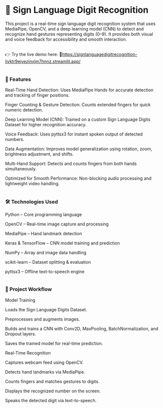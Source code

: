 <h1>📌 Sign Language Digit Recognition</h1>

This project is a real-time sign language digit recognition system that uses MediaPipe, OpenCV, and a deep learning model (CNN) to detect and recognize hand gestures representing digits (0–9). It provides both visual and voice feedback for accessibility and smooth interaction.<br><br>

👉 Try the live demo here:
🔗https://signlanguagedigitrecognition-livktr9ejvezjnvjm7hnnz.streamlit.app/<br><br>

<h3>🚀 Features</h3>

Real-Time Hand Detection: Uses MediaPipe Hands for accurate detection and tracking of finger positions.

Finger Counting & Gesture Detection: Counts extended fingers for quick numeric detection.

Deep Learning Model (CNN): Trained on a custom Sign Language Digits Dataset for higher recognition accuracy.

Voice Feedback: Uses pyttsx3 for instant spoken output of detected numbers.

Data Augmentation: Improves model generalization using rotation, zoom, brightness adjustment, and shifts.

Multi-Hand Support: Detects and counts fingers from both hands simultaneously.

Optimized for Smooth Performance: Non-blocking audio processing and lightweight video handling.<br><br>

<h3>🛠️ Technologies Used</h3>

Python – Core programming language

OpenCV – Real-time image capture and processing

MediaPipe – Hand landmark detection

Keras & TensorFlow – CNN model training and prediction

NumPy – Array and image data handling

scikit-learn – Dataset splitting & evaluation

pyttsx3 – Offline text-to-speech engine<br><br>

<h3>📂 Project Workflow</h3>

Model Training

Loads the Sign Language Digits Dataset.

Preprocesses and augments images.

Builds and trains a CNN with Conv2D, MaxPooling, BatchNormalization, and Dropout layers.

Saves the trained model for real-time prediction.

Real-Time Recognition

Captures webcam feed using OpenCV.

Detects hand landmarks via MediaPipe.

Counts fingers and matches gestures to digits.

Displays the recognized number on the screen.

Speaks the detected digit via text-to-speech.
